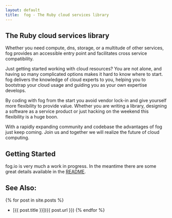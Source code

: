 ```yaml
---
layout: default
title:  fog - The Ruby cloud services library
---
```


## The Ruby cloud services library

Whether you need compute, dns, storage, or a multitude of other services, fog provides an accessible entry point and facilitates cross service compatibility.</p>

Just getting started working with cloud resources? You are not alone, and having so many complicated options makes it hard to know where to start. fog delivers the knowledge of cloud experts to you, helping you to bootstrap your cloud usage and guiding you as your own expertise develops.

By coding with fog from the start you avoid vendor lock-in and give yourself more flexibility to provide value. Whether you are writing a library, designing a software as a service product or just hacking on the weekend this flexibility is a huge boon.

With a rapidly expanding community and codebase the advantages of fog just keep coming. Join us and together we will realize the future of cloud computing.

## Getting Started

fog.io is very much a work in progress. In the meantime there are some great details available in the <a href="https://github.com/geemus/fog/blob/master/README.rdoc">README</a>.

## See Also:
{% for post in site.posts %}
* [{{ post.title }}]({{ post.url }})
{% endfor %}
